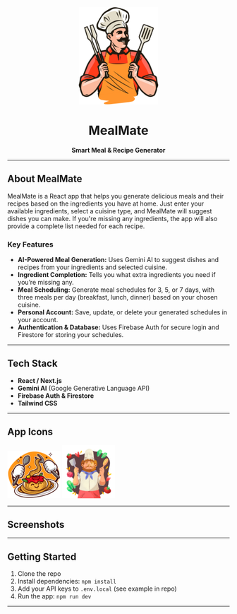 <div align="center">
	<img src="./public/images/Chef PNG.png" alt="MealMate Logo" width="180" />
	<h1>MealMate</h1>
	<p><b>Smart Meal & Recipe Generator</b></p>
</div>

---

## About MealMate

MealMate is a React app that helps you generate delicious meals and their recipes based on the ingredients you have at home. Just enter your available ingredients, select a cuisine type, and MealMate will suggest dishes you can make. If you're missing any ingredients, the app will also provide a complete list needed for each recipe.

### Key Features

- **AI-Powered Meal Generation:** Uses Gemini AI to suggest dishes and recipes from your ingredients and selected cuisine.
- **Ingredient Completion:** Tells you what extra ingredients you need if you’re missing any.
- **Meal Scheduling:** Generate meal schedules for 3, 5, or 7 days, with three meals per day (breakfast, lunch, dinner) based on your chosen cuisine.
- **Personal Account:** Save, update, or delete your generated schedules in your account.
- **Authentication & Database:** Uses Firebase Auth for secure login and Firestore for storing your schedules.

---

## Tech Stack

- **React / Next.js**
- **Gemini AI** (Google Generative Language API)
- **Firebase Auth & Firestore**
- **Tailwind CSS**

---

## App Icons

<div>
	<img src="./public/images/AboutImg.png" alt="About" width="120" />
	<img src="./public/images/ChefThinking.png" alt="Chef Thinking" width="120" />
</div>

---

## Screenshots

<!-- Add screenshots of the app here -->

---

## Getting Started

1. Clone the repo
2. Install dependencies: `npm install`
3. Add your API keys to `.env.local` (see example in repo)
4. Run the app: `npm run dev`

---
